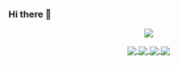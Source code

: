 ### Hi there 👋

<!--
**Jie-Yuan/Jie-Yuan** is a ✨ _special_ ✨ repository because its `README.md` (this file) appears on your GitHub profile.

Here are some ideas to get you started:

- 🔭 I’m currently working on ...
- 🌱 I’m currently learning ...
- 👯 I’m looking to collaborate on ...
- 🤔 I’m looking for help with ...
- 💬 Ask me about ...
- 📫 How to reach me: ...
- 😄 Pronouns: ...
- ⚡ Fun fact: ...
-->


<div align="center">
  <p>

  <a href="https://github.com/shenweichen">

  <img src="https://github-readme-stats.vercel.app/api?username=shenweichen&show_icons=true&theme=default&hide=contribs,issues" />

  </a>
  
  </p>

<a href="https://github.com/shenweichen/AlgoNotes">
  <img align="center" src="https://github-readme-stats.vercel.app/api/pin/?username=shenweichen&repo=algonotes&cache_seconds=18000&theme=default_repocard" />
</a>

<a href="https://github.com/shenweichen/GraphEmbedding">
  <img align="center" src="https://github-readme-stats.vercel.app/api/pin/?username=shenweichen&repo=graphembedding&cache_seconds=18000&theme=default_repocard" />
</a>

<a href="https://github.com/shenweichen/DeepCTR">
  <img align="center" src="https://github-readme-stats.vercel.app/api/pin/?username=shenweichen&repo=deepctr&cache_seconds=18000&theme=default_repocard" />
</a>

<a href="https://github.com/shenweichen/DeepMatch">
  <img align="center" src="https://github-readme-stats.vercel.app/api/pin/?username=shenweichen&repo=deepmatch&cache_seconds=18000&theme=default_repocard" />
</a>
 
</div>
